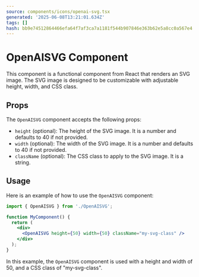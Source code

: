 ```yaml
---
source: components/icons/openai-svg.tsx
generated: '2025-06-08T13:21:01.634Z'
tags: []
hash: bb9e74512864466efa64f7af3ca7a1181f544b907846e363b62e5a8cc0a567e4
---
```

# OpenAISVG Component

This component is a functional component from React that renders an SVG image. The SVG image is designed to be customizable with adjustable height, width, and CSS class.

## Props

The `OpenAISVG` component accepts the following props:

- `height` (optional): The height of the SVG image. It is a number and defaults to 40 if not provided.
- `width` (optional): The width of the SVG image. It is a number and defaults to 40 if not provided.
- `className` (optional): The CSS class to apply to the SVG image. It is a string.

## Usage

Here is an example of how to use the `OpenAISVG` component:

```jsx
import { OpenAISVG } from './OpenAISVG';

function MyComponent() {
  return (
    <div>
      <OpenAISVG height={50} width={50} className="my-svg-class" />
    </div>
  );
}
```

In this example, the `OpenAISVG` component is used with a height and width of 50, and a CSS class of "my-svg-class".
